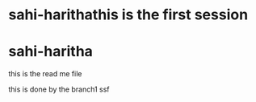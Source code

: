 
# sahi-harithathis is the first session


# sahi-haritha
this is the read me file

this is done by the branch1
ssf

